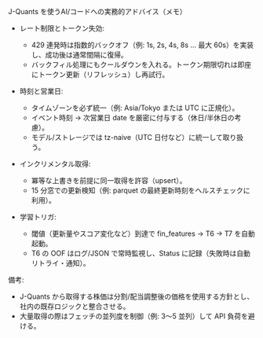 J-Quants を使うAI/コードへの実務的アドバイス（メモ）

- レート制限とトークン失効:
  - 429 連発時は指数的バックオフ（例: 1s, 2s, 4s, 8s … 最大 60s）を実装し、成功後は通常間隔に復帰。
  - バックフィル処理にもクールダウンを入れる。トークン期限切れは即座にトークン更新（リフレッシュ）し再試行。

- 時刻と営業日:
  - タイムゾーンを必ず統一（例: Asia/Tokyo または UTC に正規化）。
  - イベント時刻 → 次営業日 date を厳密に付与する（休日/半休日の考慮）。
  - モデル/ストレージでは tz-naive（UTC 日付など）に統一して取り扱う。

- インクリメンタル取得:
  - 冪等な上書きを前提に同一取得を許容（upsert）。
  - 15 分窓での更新検知（例: parquet の最終更新時刻をヘルスチェックに利用）。

- 学習トリガ:
  - 閾値（更新量やスコア変化など）到達で fin_features → T6 → T7 を自動起動。
  - T6 の OOF はログ/JSON で常時監視し、Status に記録（失敗時は自動リトライ・通知）。

備考:
- J-Quants から取得する株価は分割/配当調整後の価格を使用する方針とし、社内の既存ロジックと整合させる。
- 大量取得の際はフェッチの並列度を制御（例: 3〜5 並列）して API 負荷を避ける。

